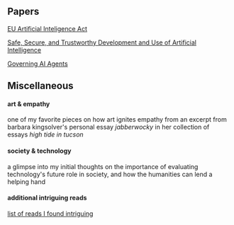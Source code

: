 ## Papers
[EU Artificial Inteligence Act](https://artificialintelligenceact.eu/chapter/1/)

[Safe, Secure, and Trustworthy Development and Use of Artificial Intelligence](https://www.federalregister.gov/documents/2023/11/01/2023-24283/safe-secure-and-trustworthy-development-and-use-of-artificial-intelligence)

[Governing AI Agents](https://arxiv.org/abs/2501.07913)

## Miscellaneous
#### art & empathy
one of my favorite pieces on how art ignites empathy from an excerpt from barbara kingsolver's personal essay *jabberwocky* in her collection of essays *high tide in tucson*

#### society & technology

a glimpse into my initial thoughts on the importance of evaluating technology's future role in society, and how the humanities can lend a helping hand

#### additional intriguing reads

[list of reads I found intriguing](https://docs.google.com/document/d/1WERdC4B6ReNdroV9a45ZmRemL0hu57sHddL5Q-gxXVw/edit?tab=t.0)

